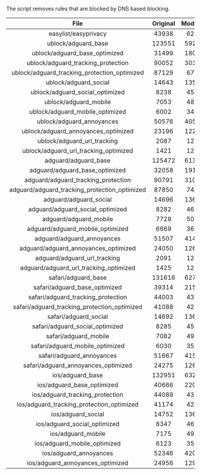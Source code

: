 The script removes rules that are blocked by DNS based blocking.


| File | Original | Modified |
|:----:|:-----:|:-----:|
| easylist/easyprivacy | 43938 | 6258 |
| ublock/adguard_base | 123551 | 59275 |
| ublock/adguard_base_optimized | 31499 | 18078 |
| ublock/adguard_tracking_protection | 90052 | 30389 |
| ublock/adguard_tracking_protection_optimized | 87129 | 6798 |
| ublock/adguard_social | 14643 | 13563 |
| ublock/adguard_social_optimized | 8238 | 4561 |
| ublock/adguard_mobile | 7053 | 4885 |
| ublock/adguard_mobile_optimized | 6002 | 3494 |
| ublock/adguard_annoyances | 50576 | 40573 |
| ublock/adguard_annoyances_optimized | 23196 | 12219 |
| ublock/adguard_url_tracking | 2087 | 1238 |
| ublock/adguard_url_tracking_optimized | 1421 | 1235 |
| adguard/adguard_base | 125472 | 61301 |
| adguard/adguard_base_optimized | 32058 | 19102 |
| adguard/adguard_tracking_protection | 90791 | 31074 |
| adguard/adguard_tracking_protection_optimized | 87850 | 7469 |
| adguard/adguard_social | 14696 | 13624 |
| adguard/adguard_social_optimized | 8282 | 4605 |
| adguard/adguard_mobile | 7728 | 5060 |
| adguard/adguard_mobile_optimized | 6669 | 3663 |
| adguard/adguard_annoyances | 51507 | 41426 |
| adguard/adguard_annoyances_optimized | 24050 | 12629 |
| adguard/adguard_url_tracking | 2091 | 1243 |
| adguard/adguard_url_tracking_optimized | 1425 | 1240 |
| safari/adguard_base | 131616 | 62719 |
| safari/adguard_base_optimized | 39314 | 21547 |
| safari/adguard_tracking_protection | 44003 | 4377 |
| safari/adguard_tracking_protection_optimized | 41088 | 4232 |
| safari/adguard_social | 14692 | 13614 |
| safari/adguard_social_optimized | 8285 | 4595 |
| safari/adguard_mobile | 7082 | 4921 |
| safari/adguard_mobile_optimized | 6030 | 3525 |
| safari/adguard_annoyances | 51667 | 41517 |
| safari/adguard_annoyances_optimized | 24275 | 12699 |
| ios/adguard_base | 132951 | 63236 |
| ios/adguard_base_optimized | 40666 | 22062 |
| ios/adguard_tracking_protection | 44089 | 4385 |
| ios/adguard_tracking_protection_optimized | 41174 | 4240 |
| ios/adguard_social | 14752 | 13646 |
| ios/adguard_social_optimized | 8347 | 4609 |
| ios/adguard_mobile | 7175 | 4962 |
| ios/adguard_mobile_optimized | 6123 | 3563 |
| ios/adguard_annoyances | 52346 | 42091 |
| ios/adguard_annoyances_optimized | 24956 | 12985 |